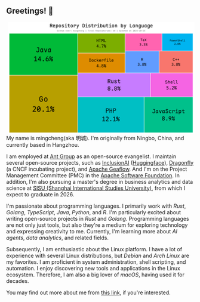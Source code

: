 ## Greetings! 👋

<img align="right" alt="" src="https://raw.githubusercontent.com/mingcheng/langstat/refs/heads/data/data/mingcheng/treemap_latest.png" width="500" />

My name is mingcheng(aka 明城). I'm originally from Ningbo, China, and currently based in Hangzhou.

I am employed at [Ant Group](https://github.com/antgroup) as an open-source evangelist. I maintain several open-source projects, such as [InclusionAI](https://github.com/inclusionAI) ([Huggingface](https://huggingface.co/inclusionAI)), [Dragonfly](https://github.com/dragonflyoss) (a CNCF incubating project), and [Apache Geaflow](https://github.com/apache/geaflow). And I'm on the Project Management Committee (PMC) in the [Apache Software Foundation](https://apache.org/). In addition, I'm also pursuing a master's degree in business analytics and data science at [SISU (Shanghai International Studies University)](https://shisu.edu.cn), from which I expect to graduate in 2026.

I'm passionate about programming languages. I primarily work with _Rust_, _Golang_, _TypeScript_, _Java_, _Python_, and _R_. I'm particularly excited about writing open-source projects in _Rust_ and _Golang_. Programming languages are not only just tools, but also they're a medium for exploring technology and expressing creativity to me. Currently, I'm learning more about _AI agents_, _data analytics_, and related fields.

Subsequently, I am enthusiastic about the Linux platform. I have a lot of experience with several Linux distributions, but _Debian_ and _Arch Linux_ are my favorites.  I am proficient in system administration, shell scripting, and automation. I enjoy discovering new tools and applications in the Linux ecosystem. Therefore, I am also a big lover of _macOS_, having used it for decades.

You may find out more about me from [this link](https://mingche.ng), if you're interested.

